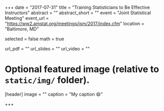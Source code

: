 +++
date = "2017-07-31"
title = "Training Statisticians to Be Effective Instructors"
abstract = ""
abstract_short = ""
event = "Joint Statistical Meeting"
event_url = "https://ww2.amstat.org/meetings/jsm/2017/index.cfm"
location = "Baltimore, MD"

selected = false
math = true

url_pdf = ""
url_slides = ""
url_video = ""

# Optional featured image (relative to `static/img/` folder).
[header]
image = ""
caption = "My caption :smile:"

+++

